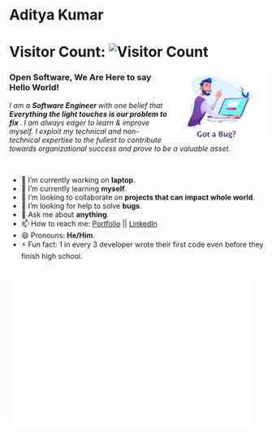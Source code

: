 # Aditya Kumar 


# Visitor Count:  ![Visitor Count](https://profile-counter.glitch.me/{adityaxtalk}/count.svg)

<img align="right" alt="BUG Fix" src="assets/bug.jpg" width="190" aria-label="No Worries! I will fix it"/>

### Open Software, We Are Here to say Hello World!
<p>
  <em>
    I am a <b>Software Engineer </b> with one belief that <b>Everything the light touches is our problem to fix </b>. I am always eager to learn & improve myself. I exploit my technical and non-technical expertise to the fullest to contribute towards organizational success and prove to be a valuable asset.
  </em>
 </p>
<br>

- 🔭 I’m currently working on **laptop**.
- 🌱 I’m currently learning **myself**.
- 👯 I’m looking to collaborate on **projects that can impact whole world**.
- 🤔 I’m looking for help to solve **bugs**.
- 💬 Ask me about **anything**.
- 📫 How to reach me: [Portfolio](https://askaditya.in/) || [LinkedIn](https://www.linkedin.com/in/aditya-kumar-2581b316a/)
- 😄 Pronouns: **He/Him**.
- ⚡ Fun fact: 1 in every 3 developer wrote their first code even before they finish high school.
<br>

<img src="assets/code.gif" width="480" align="center" height="300" alt="Let's code">
